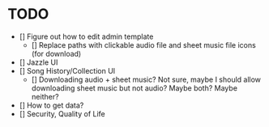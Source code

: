 # TODO
- [] Figure out how to edit admin template
  - [] Replace paths with clickable audio file and sheet music file icons (for download)
- [] Jazzle UI
- [] Song History/Collection UI
  - [] Downloading audio + sheet music? Not sure, maybe I should allow downloading sheet music but not audio? Maybe both? Maybe neither?
- [] How to get data?
- [] Security, Quality of Life